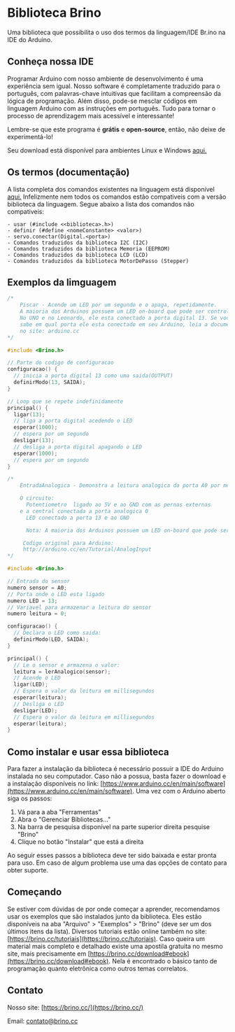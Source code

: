 # Biblioteca Brino

Uma biblioteca que possibilita o uso dos termos da linguagem/IDE Br.ino na IDE do Arduino. 


## Conheça nossa IDE

Programar Arduino com nosso ambiente de desenvolvimento é uma experiência sem igual. Nosso software é completamente traduzido para o português, com palavras-chave intuitivas que facilitam a compreensão da lógica de programação. Além disso, pode-se mesclar códigos em linguagem Arduino com as instruções em português. Tudo para tornar o processo de aprendizagem mais acessível e interessante!

Lembre-se que este programa é **grátis** e **open-source**, então, não deixe de experimentá-lo!

Seu download está disponível para ambientes Linux e Windows [aqui.](https://brino.cc/download)


## Os termos (documentação)

A lista completa dos comandos existentes na linguagem está disponível [aqui.](https://brino.cc/dicionario)
Infelizmente nem todos os comandos estão compativeis com a versão biblioteca da linguagem. Segue abaixo a lista dos comandos não compativeis:

    - usar (#include <<biblioteca>.h>)
	- definir (#define <nomeConstante> <valor>)
	- servo.conectar(Digital.<porta>)
	- Comandos traduzidos da biblioteca I2C (I2C)
	- Comandos traduzidos da biblioteca Memoria (EEPROM)
    - Comandos traduzidos da biblioteca LCD (LCD)
    - Comandos traduzidos da biblioteca MotorDePasso (Stepper)


## Exemplos da limguagem

```c++
/*
    Piscar - Acende um LED por um segundo e o apaga, repetidamente.
    A maioria dos Arduinos possuem um LED on-board que pode ser controlado.
    No UNO e no Leonardo, ele esta conectado a porta digital 13. Se voce nao
    sabe em qual porta ele esta conectado em seu Arduino, leia a documentacao
    no site: arduino.cc
*/

#include <Brino.h>

// Parte do codigo de configuracao
configuracao() {
  // inicia a porta digital 13 como uma saida(OUTPUT)
  definirModo(13, SAIDA);
}

// Loop que se repete indefinidamente
principal() {
  ligar(13);
  // liga a porta digital acedendo o LED
  esperar(1000);
  // espera por um segundo
  desligar(13);
  // desliga a porta digital apagando o LED
  esperar(1000);
  // espera por um segundo
}
```

```c++
/*
    EntradaAnalogica - Demonstra a leitura analogica da porta A0 por meio de um LED que acende a apaga. O tempo que ele permanece em cada estado depende da leitura.

    O circuito:
      Potentiometro  ligado ao 5V e ao GND com as pernas externas
    e a central conectada a porta analogica 0
      LED conectado a porta 13 e ao GND

      Nota: A maioria dos Arduinos possuem um LED on-board que pode ser controlado. No UNO e no Leonardo, ele esta conectado a porta digital 13.

     Codigo original para Arduino:
     http://arduino.cc/en/Tutorial/AnalogInput
*/

#include <Brino.h>

// Entrada do sensor
numero sensor = A0;
// Porta onde o LED esta ligado
numero LED = 13;
// Variavel para armazenar a leitura do sensor
numero leitura = 0;

configuracao() {
  // Declara o LED como saida:
  definirModo(LED, SAIDA);
}

principal() {
  // Le o sensor e armazena o valor:
  leitura = lerAnalogico(sensor);
  // Acende o LED
  ligar(LED);
  // Espera o valor da leitura em millisegundos
  esperar(leitura);
  // Desliga o LED
  desligar(LED);
  // Espera o valor da leitura em millisegundos
  esperar(leitura);
}
```


## Como instalar e usar essa biblioteca

Para fazer a instalação da biblioteca é necessário possuir a IDE do Arduino instalada no seu computador. Caso não a possua, basta fazer o download e a instalação disponíveis no link: [https://www.arduino.cc/en/main/software](https://www.arduino.cc/en/main/software).
Uma vez com o Arduino aberto siga os passos:
1. Vá para a aba "Ferramentas"
1. Abra o "Gerenciar Bibliotecas..."
1. Na barra de pesquisa disponível na parte superior direita pesquise "Brino"
1. Clique no botão "Instalar" que está a direita

Ao seguir esses passos a biblioteca deve ter sido baixada e estar pronta para uso. Em caso de algum problema use uma das opções de contato para obter suporte.


## Começando

Se estiver com dúvidas de por onde começar a aprender, recomendamos usar os exemplos que são instalados junto da biblioteca. Eles estão disponíveis na aba "Arquivo" > "Exemplos" > "Brino" (deve ser um dos últimos itens da lista). Diversos tutoriais estão online também no site: [https://brino.cc/tutoriais](https://brino.cc/tutoriais). Caso queira um material mais completo e detalhado existe uma apostila gratuita no mesmo site, mais precisamente em [https://brino.cc/download#ebook](https://brino.cc/download#ebook). Nela é encontrado o básico tanto de programação quanto eletrônica como outros temas correlatos.


## Contato

Nosso site: [https://brino.cc/](https://brino.cc/)

Email: contato@brino.cc


